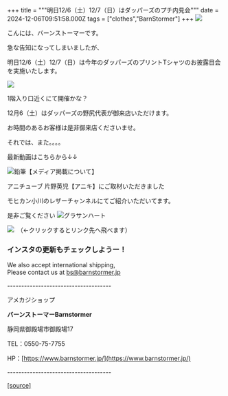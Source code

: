 +++
title = """明日12/6（土）12/7（日）はダッパーズのプチ内見会"""
date = 2024-12-06T09:51:58.000Z
tags = ["clothes","BarnStormer"]
+++
[![](https://stat.ameba.jp/user_images/20231023/16/barnstormer-go/b2/03/p/o0420015015354743273.png)](https://ameblo.jp/barnstormer-go/entry-12825670498.html)

こんには、バーンストーマーです。

急な告知になってしまいましたが、

明日12/6（土）12/7（日）は今年のダッパーズのプリントTシャツのお披露目会を実施いたします。

[![](https://stat.ameba.jp/user_images/20241206/18/barnstormer-go/c2/c2/j/o0256014015518428125.jpg)](https://stat.ameba.jp/user_images/20241206/18/barnstormer-go/c2/c2/j/o0256014015518428125.jpg)

1階入り口近くにて開催かな？

12月6（土）はダッパーズの野尻代表が御来店いただけます。

お時間のあるお客様は是非御来店くださいませ。

それでは、また。。。。

最新動画はこちらから↓↓

![鉛筆](https://stat100.ameba.jp/blog/ucs/img/char/char3/519.png)【メディア掲載について】

アニチューブ 片野英児【アニキ】にご取材いただきました

モヒカン小川のレザーチャンネルにてご紹介いただいてます。

是非ご覧ください ![グラサンハート](https://stat100.ameba.jp/blog/ucs/img/char/char3/148.png)

[![](https://stat.ameba.jp/user_images/20230412/16/barnstormer-go/6a/23/p/o0108010815269242493.png)](https://www.instagram.com/barnstormer_daily/)　（←クリックするとリンク先へ飛べます）

### インスタの更新もチェックしようー！

We also accept international shipping,  
Please contact us at bs@barnstormer.jp

**\-------------------------------------**

アメカジショップ

**バーンストーマーBarnstormer**

静岡県御殿場市御殿場17

TEL：0550-75-7755

HP：[https://www.barnstormer.jp/](https://www.barnstormer.jp/)

**\-------------------------------------**

[[source]](https://ameblo.jp/barnstormer-go/entry-12877684840.html)
